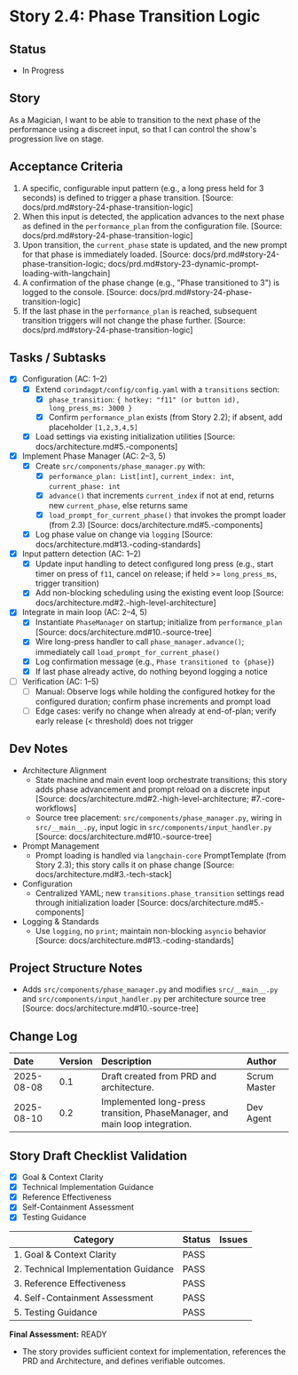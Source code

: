 # Story 2.4: Phase Transition Logic

## Status
- In Progress

## Story
As a Magician, I want to be able to transition to the next phase of the performance using a discreet input, so that I can control the show's progression live on stage.

## Acceptance Criteria
1. A specific, configurable input pattern (e.g., a long press held for 3 seconds) is defined to trigger a phase transition. [Source: docs/prd.md#story-24-phase-transition-logic]
2. When this input is detected, the application advances to the next phase as defined in the `performance_plan` from the configuration file. [Source: docs/prd.md#story-24-phase-transition-logic]
3. Upon transition, the `current_phase` state is updated, and the new prompt for that phase is immediately loaded. [Source: docs/prd.md#story-24-phase-transition-logic; docs/prd.md#story-23-dynamic-prompt-loading-with-langchain]
4. A confirmation of the phase change (e.g., "Phase transitioned to 3") is logged to the console. [Source: docs/prd.md#story-24-phase-transition-logic]
5. If the last phase in the `performance_plan` is reached, subsequent transition triggers will not change the phase further. [Source: docs/prd.md#story-24-phase-transition-logic]

## Tasks / Subtasks
- [x] Configuration (AC: 1–2)
  - [x] Extend `corindagpt/config/config.yaml` with a `transitions` section:
    - [x] `phase_transition`: `{ hotkey: "f11" (or button id), long_press_ms: 3000 }`
    - [x] Confirm `performance_plan` exists (from Story 2.2); if absent, add placeholder `[1,2,3,4,5]`
  - [x] Load settings via existing initialization utilities [Source: docs/architecture.md#5.-components]
- [x] Implement Phase Manager (AC: 2–3, 5)
  - [x] Create `src/components/phase_manager.py` with:
    - [x] `performance_plan: List[int]`, `current_index: int`, `current_phase: int`
    - [x] `advance()` that increments `current_index` if not at end, returns new `current_phase`, else returns same
    - [x] `load_prompt_for_current_phase()` that invokes the prompt loader (from 2.3) [Source: docs/architecture.md#5.-components]
  - [x] Log phase value on change via `logging` [Source: docs/architecture.md#13.-coding-standards]
- [x] Input pattern detection (AC: 1–2)
  - [x] Update input handling to detect configured long press (e.g., start timer on press of `f11`, cancel on release; if held >= `long_press_ms`, trigger transition)
  - [x] Add non-blocking scheduling using the existing event loop [Source: docs/architecture.md#2.-high-level-architecture]
- [x] Integrate in main loop (AC: 2–4, 5)
  - [x] Instantiate `PhaseManager` on startup; initialize from `performance_plan` [Source: docs/architecture.md#10.-source-tree]
  - [x] Wire long-press handler to call `phase_manager.advance()`; immediately call `load_prompt_for_current_phase()`
  - [x] Log confirmation message (e.g., `Phase transitioned to {phase}`)
  - [x] If last phase already active, do nothing beyond logging a notice
- [ ] Verification (AC: 1–5)
  - [ ] Manual: Observe logs while holding the configured hotkey for the configured duration; confirm phase increments and prompt load
  - [ ] Edge cases: verify no change when already at end-of-plan; verify early release (< threshold) does not trigger

## Dev Notes
- Architecture Alignment
  - State machine and main event loop orchestrate transitions; this story adds phase advancement and prompt reload on a discrete input [Source: docs/architecture.md#2.-high-level-architecture; #7.-core-workflows]
  - Source tree placement: `src/components/phase_manager.py`, wiring in `src/__main__.py`, input logic in `src/components/input_handler.py` [Source: docs/architecture.md#10.-source-tree]
- Prompt Management
  - Prompt loading is handled via `langchain-core` PromptTemplate (from Story 2.3); this story calls it on phase change [Source: docs/architecture.md#3.-tech-stack]
- Configuration
  - Centralized YAML; new `transitions.phase_transition` settings read through initialization loader [Source: docs/architecture.md#5.-components]
- Logging & Standards
  - Use `logging`, no `print`; maintain non-blocking `asyncio` behavior [Source: docs/architecture.md#13.-coding-standards]

## Project Structure Notes
- Adds `src/components/phase_manager.py` and modifies `src/__main__.py` and `src/components/input_handler.py` per architecture source tree [Source: docs/architecture.md#10.-source-tree]

## Change Log
| Date | Version | Description | Author |
| :--- | :--- | :--- | :--- |
| 2025-08-08 | 0.1 | Draft created from PRD and architecture. | Scrum Master |
| 2025-08-10 | 0.2 | Implemented long-press transition, PhaseManager, and main loop integration. | Dev Agent |

## Story Draft Checklist Validation

- [x] Goal & Context Clarity
- [x] Technical Implementation Guidance
- [x] Reference Effectiveness
- [x] Self-Containment Assessment
- [x] Testing Guidance

| Category                             | Status | Issues |
| ------------------------------------ | ------ | ------ |
| 1. Goal & Context Clarity            | PASS   |        |
| 2. Technical Implementation Guidance | PASS   |        |
| 3. Reference Effectiveness           | PASS   |        |
| 4. Self-Containment Assessment       | PASS   |        |
| 5. Testing Guidance                  | PASS   |        |

**Final Assessment:** READY

- The story provides sufficient context for implementation, references the PRD and Architecture, and defines verifiable outcomes.
